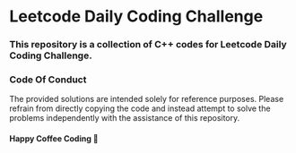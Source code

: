 <h1>Leetcode Daily Coding Challenge</h1>

<h3>This repository is a collection of C++ codes for Leetcode Daily Coding Challenge. </h3>

<h3>Code Of Conduct</h3>
The provided solutions are intended solely for reference purposes. Please refrain from directly copying the code and instead attempt to solve the problems independently with the assistance of this repository.

<h4>Happy Coffee Coding 🤎 </h4>

